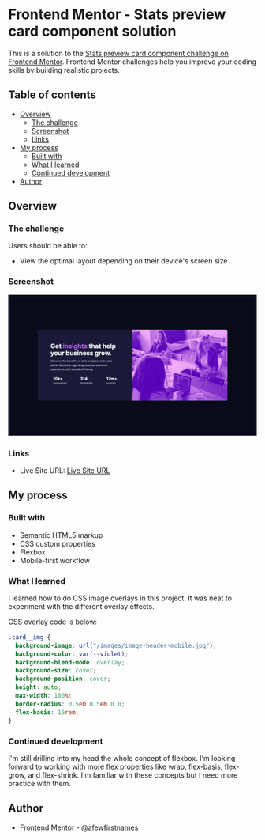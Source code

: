 # Frontend Mentor - Stats preview card component solution

This is a solution to the [Stats preview card component challenge on Frontend Mentor](https://www.frontendmentor.io/challenges/stats-preview-card-component-8JqbgoU62). Frontend Mentor challenges help you improve your coding skills by building realistic projects.

## Table of contents

- [Overview](#overview)
  - [The challenge](#the-challenge)
  - [Screenshot](#screenshot)
  - [Links](#links)
- [My process](#my-process)
  - [Built with](#built-with)
  - [What I learned](#what-i-learned)
  - [Continued development](#continued-development)
- [Author](#author)

## Overview

### The challenge

Users should be able to:

- View the optimal layout depending on their device's screen size

### Screenshot

![](./images/screenshot.png)

### Links

- Live Site URL: [Live Site URL](https://distracted-sinoussi-1f16ef.netlify.app/)

## My process

### Built with

- Semantic HTML5 markup
- CSS custom properties
- Flexbox
- Mobile-first workflow

### What I learned

I learned how to do CSS image overlays in this project. It was neat to experiment with the different overlay effects.

CSS overlay code is below:

```css
.card__img {
  background-image: url("/images/image-header-mobile.jpg");
  background-color: var(--violet);
  background-blend-mode: overlay;
  background-size: cover;
  background-position: cover;
  height: auto;
  max-width: 100%;
  border-radius: 0.5em 0.5em 0 0;
  flex-basis: 15rem;
}
```

### Continued development

I'm still drilling into my head the whole concept of flexbox. I'm looking forward to working with more flex properties like wrap, flex-basis, flex-grow, and flex-shrink. I'm familiar with these concepts but I need more practice with them.

## Author

- Frontend Mentor - [@afewfirstnames](https://www.frontendmentor.io/profile/afewfirstnames)
